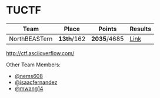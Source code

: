 # TUCTF

| Team | Place | Points | Results |
| ---- | ----- | ------ | ------- |
| NorthBEASTern | **13th**/162 | **2035**/4685 | [Link](https://ctftime.org/event/312) |

http://ctf.asciioverflow.com/

Other Team Members:
- [@nems608](https://github.com/nems608)
- [@isaacfernandez](https://github.com/isaacfernandez)
- [@mwang14](http://github.com/mwang14)

